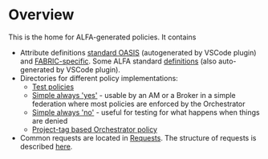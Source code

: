 # Overview

This is the home for ALFA-generated policies. It contains
- Attribute definitions [standard OASIS](standard-attributes.alfa) (autogenerated by VSCode plugin) and [FABRIC-specific](fabric-attributes.alfa). Some ALFA standard [definitions](system.alfa) (also auto-generated by VSCode plugin).
- Directories for different policy implementations:
    - [Test policies](TestPolicies)
    - [Simple always 'yes'](FabricAlwaysYes) - usable by an AM or a Broker in a simple federation where most policies are enforced by the Orchestrator
    - [Simple always 'no'](FabricAlwaysNo) - useful for testing for what happens when things are denied
    - [Project-tag based Orchestrator policy](FabricOrchestratorProjectTags)
- Common requests are located in [Requests](Requests). The structure of requests is described [here](Requests/README.md).